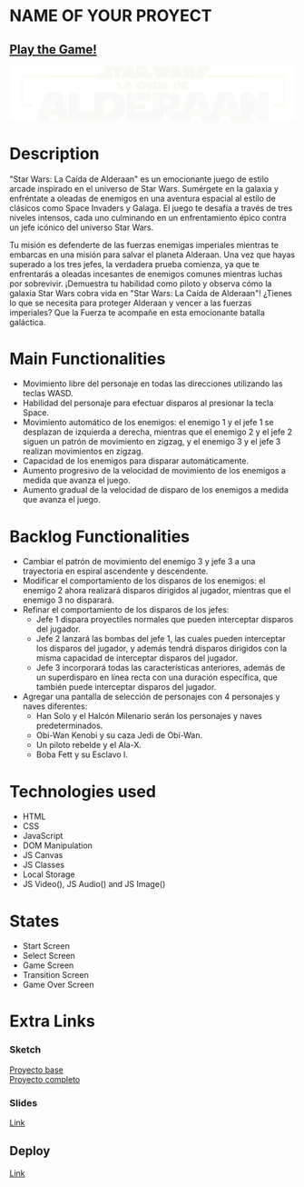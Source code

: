 # NAME OF YOUR PROYECT

## [Play the Game!](www.your-deploy-url-here.com)

![Game Logo](./images/Star%20Wars%20la%20caida%20de%20Alderaan.png)

# Description

"Star Wars: La Caída de Alderaan" es un emocionante juego de estilo arcade inspirado en el universo de Star Wars. Sumérgete en la galaxia y enfréntate a oleadas de enemigos en una aventura espacial al estilo de clásicos como Space Invaders y Galaga. El juego te desafía a través de tres niveles intensos, cada uno culminando en un enfrentamiento épico contra un jefe icónico del universo Star Wars.

Tu misión es defenderte de las fuerzas enemigas imperiales mientras te embarcas en una misión para salvar el planeta Alderaan. Una vez que hayas superado a los tres jefes, la verdadera prueba comienza, ya que te enfrentarás a oleadas incesantes de enemigos comunes mientras luchas por sobrevivir. ¡Demuestra tu habilidad como piloto y observa cómo la galaxia Star Wars cobra vida en "Star Wars: La Caída de Alderaan"! ¿Tienes lo que se necesita para proteger Alderaan y vencer a las fuerzas imperiales? Que la Fuerza te acompañe en esta emocionante batalla galáctica.

# Main Functionalities

- Movimiento libre del personaje en todas las direcciones utilizando las teclas WASD.
- Habilidad del personaje para efectuar disparos al presionar la tecla Space.
- Movimiento automático de los enemigos: el enemigo 1 y el jefe 1 se desplazan de izquierda a derecha, mientras que el enemigo 2 y el jefe 2 siguen un patrón de movimiento en zigzag, y el enemigo 3 y el jefe 3 realizan movimientos en zigzag.
- Capacidad de los enemigos para disparar automáticamente.
- Aumento progresivo de la velocidad de movimiento de los enemigos a medida que avanza el juego.
- Aumento gradual de la velocidad de disparo de los enemigos a medida que avanza el juego.

# Backlog Functionalities

- Cambiar el patrón de movimiento del enemigo 3 y jefe 3 a una trayectoria en espiral ascendente y descendente.
- Modificar el comportamiento de los disparos de los enemigos: el enemigo 2 ahora realizará disparos dirigidos al jugador, mientras que el enemigo 3 no disparará.
- Refinar el comportamiento de los disparos de los jefes:
    - Jefe 1 dispara proyectiles normales que pueden interceptar disparos del jugador.
    - Jefe 2 lanzará las bombas del jefe 1, las cuales pueden interceptar los disparos del jugador, y además tendrá disparos dirigidos con la misma capacidad de interceptar disparos del jugador.
    - Jefe 3 incorporará todas las características anteriores, además de un superdisparo en línea recta con una duración específica, que también puede interceptar disparos del jugador.
- Agregar una pantalla de selección de personajes con 4 personajes y naves diferentes:
    - Han Solo y el Halcón Milenario serán los personajes y naves predeterminados.
    - Obi-Wan Kenobi y su caza Jedi de Obi-Wan.
    - Un piloto rebelde y el Ala-X.
    - Boba Fett y su Esclavo I.

# Technologies used

- HTML
- CSS
- JavaScript
- DOM Manipulation
- JS Canvas
- JS Classes
- Local Storage
- JS Video(), JS Audio() and JS Image()

# States

- Start Screen
- Select Screen
- Game Screen
- Transition Screen
- Game Over Screen

# Extra Links

### Sketch

[Proyecto base](./images/Proyecto%20base.jpg)<br>
[Proyecto completo](./images/Proyecto%20completo.jpg)

### Slides

[Link](./presentacion/presentacion-star-wars-la-caida-de-alderaan-es.pdf)

## Deploy

[Link](www.your-deploy-url-here.com)
